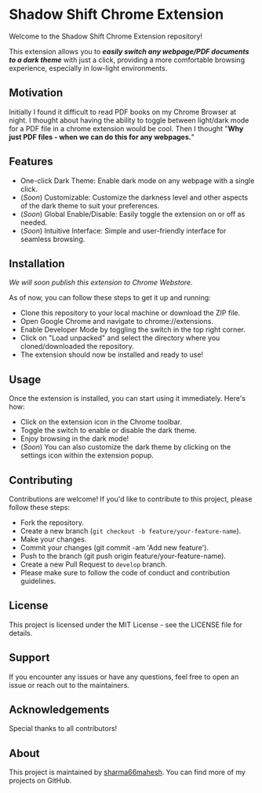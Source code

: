 # Shadow Shift Chrome Extension
Welcome to the Shadow Shift Chrome Extension repository! 

This extension allows you to **<i>easily switch any webpage/PDF documents to a dark theme</i>** with just a click, providing a more comfortable browsing experience, especially in low-light environments.

## Motivation
Initially I found it difficult to read PDF books on my Chrome Browser at night. I thought about having the ability to toggle between light/dark mode for a PDF file in a chrome extension would be cool. Then I thought "**Why just PDF files - when we can do this for any webpages.**"

## Features
- One-click Dark Theme: Enable dark mode on any webpage with a single click.
- (*Soon*) Customizable: Customize the darkness level and other aspects of the dark theme to suit your preferences.
- (*Soon*) Global Enable/Disable: Easily toggle the extension on or off as needed.
- (*Soon*) Intuitive Interface: Simple and user-friendly interface for seamless browsing.

## Installation
*We will soon publish this extension to Chrome Webstore.*

As of now, you can follow these steps to get it up and running:
- Clone this repository to your local machine or download the ZIP file.
- Open Google Chrome and navigate to chrome://extensions.
- Enable Developer Mode by toggling the switch in the top right corner.
- Click on "Load unpacked" and select the directory where you cloned/downloaded the repository.
- The extension should now be installed and ready to use!

## Usage
Once the extension is installed, you can start using it immediately. Here's how:

- Click on the extension icon in the Chrome toolbar.
- Toggle the switch to enable or disable the dark theme.
- Enjoy browsing in the dark mode!
- (*Soon*) You can also customize the dark theme by clicking on the settings icon within the extension popup.

## Contributing
Contributions are welcome! If you'd like to contribute to this project, please follow these steps:

- Fork the repository.
- Create a new branch (`git checkout -b feature/your-feature-name`).
- Make your changes.
- Commit your changes (git commit -am 'Add new feature').
- Push to the branch (git push origin feature/your-feature-name).
- Create a new Pull Request to `develop` branch.
- Please make sure to follow the code of conduct and contribution guidelines.

## License
This project is licensed under the MIT License - see the LICENSE file for details.

## Support
If you encounter any issues or have any questions, feel free to open an issue or reach out to the maintainers.

## Acknowledgements
Special thanks to all contributors!

## About
This project is maintained by [sharma66mahesh](https://github.com/sharma66mahesh). You can find more of my projects on GitHub.
